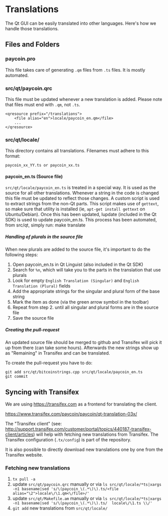 Translations
============

The Qt GUI can be easily translated into other languages. Here's how we
handle those translations.

Files and Folders
-----------------

### paycoin.pro

This file takes care of generating `.qm` files from `.ts` files. It is mostly
automated.

### src/qt/paycoin.qrc

This file must be updated whenever a new translation is added. Please note that
files must end with `.qm`, not `.ts`.

    <qresource prefix="/translations">
        <file alias="en">locale/paycoin_en.qm</file>
        ...
    </qresource>

### src/qt/locale/

This directory contains all translations. Filenames must adhere to this format:

    paycoin_xx_YY.ts or paycoin_xx.ts

#### paycoin_en.ts (Source file)

`src/qt/locale/paycoin_en.ts` is treated in a special way. It is used as the
source for all other translations. Whenever a string in the code is changed
this file must be updated to reflect those changes. A  custom script is used
to extract strings from the non-Qt parts. This script makes use of `gettext`,
so make sure that utility is installed (ie, `apt-get install gettext` on
Ubuntu/Debian). Once this has been updated, lupdate (included in the Qt SDK)
is used to update paycoin_en.ts. This process has been automated, from src/qt,
simply run:
    make translate

##### Handling of plurals in the source file

When new plurals are added to the source file, it's important to do the following steps:

1. Open paycoin_en.ts in Qt Linguist (also included in the Qt SDK)
2. Search for `%n`, which will take you to the parts in the translation that use plurals
3. Look for empty `English Translation (Singular)` and `English Translation (Plural)` fields
4. Add the appropriate strings for the singular and plural form of the base string
5. Mark the item as done (via the green arrow symbol in the toolbar)
6. Repeat from step 2. until all singular and plural forms are in the source file
7. Save the source file

##### Creating the pull-request

An updated source file should be merged to github and Transifex will pick it
up from there (can take some hours). Afterwards the new strings show up as "Remaining"
in Transifex and can be translated.

To create the pull-request you have to do:

    git add src/qt/bitcoinstrings.cpp src/qt/locale/paycoin_en.ts
    git commit

Syncing with Transifex
----------------------

We are using https://transifex.com as a frontend for translating the client.

https://www.transifex.com/paycoin/paycoin/qt-translation-03x/

The "Transifex client" (see: http://support.transifex.com/customer/portal/topics/440187-transifex-client/articles)
will help with fetching new translations from Transifex. The Transifex configuration (`.tx/config`)
is part of the repository.

It is also possible to directly download new translations one by one from the Transifex website.

### Fetching new translations

1. `tx pull -a`
2. update `src/qt/paycoin.qrc` manually or via
   `ls src/qt/locale/*ts|xargs -n1 basename|sed 's/\(paycoin_\(.*\)\).ts/<file alias="\2">locale\/\1.qm<\/file>/'`
3. update `src/qt/Makefile.am` manually or via
   `ls src/qt/locale/*ts|xargs -n1 basename|sed 's/\(paycoin_\(.*\)\).ts/  locale\/\1.ts \\/'`
4. `git add` new translations from `src/qt/locale/`
